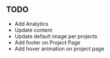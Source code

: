 ## TODO
* Add Analytics
* Update content
* Update default image per projects
* Add footer on Project Page
* Add hover animation on project page

